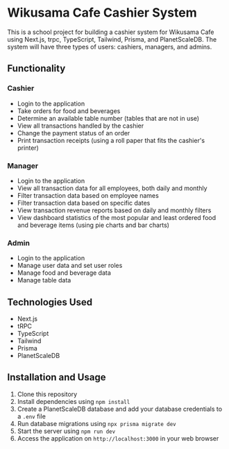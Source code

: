 # Wikusama Cafe Cashier System

This is a school project for building a cashier system for Wikusama Cafe using Next.js, trpc, TypeScript, Tailwind, Prisma, and PlanetScaleDB. The system will have three types of users: cashiers, managers, and admins. 

## Functionality

### Cashier

- Login to the application
- Take orders for food and beverages
- Determine an available table number (tables that are not in use)
- View all transactions handled by the cashier
- Change the payment status of an order
- Print transaction receipts (using a roll paper that fits the cashier's printer)

### Manager

- Login to the application
- View all transaction data for all employees, both daily and monthly
- Filter transaction data based on employee names
- Filter transaction data based on specific dates
- View transaction revenue reports based on daily and monthly filters
- View dashboard statistics of the most popular and least ordered food and beverage items (using pie charts and bar charts)

### Admin

- Login to the application
- Manage user data and set user roles
- Manage food and beverage data
- Manage table data

## Technologies Used

- Next.js
- tRPC
- TypeScript
- Tailwind
- Prisma
- PlanetScaleDB

## Installation and Usage

1. Clone this repository
2. Install dependencies using `npm install`
3. Create a PlanetScaleDB database and add your database credentials to a `.env` file
4. Run database migrations using `npx prisma migrate dev`
5. Start the server using `npm run dev`
6. Access the application on `http://localhost:3000` in your web browser
